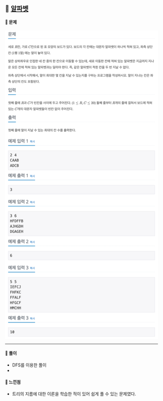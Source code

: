 ## 📖 [알파벳](https://www.acmicpc.net/problem/1987)
#### 📍 문제
<img src="./assets/1987_알파벳.png" width="600px" />

---
#### 📍 풀이
- DFS를 이용한 풀이
- 
#### 📍 느낀점
- 트리의 지름에 대한 이론을 학습한 적이 있어 쉽게 풀 수 있는 문제였다.